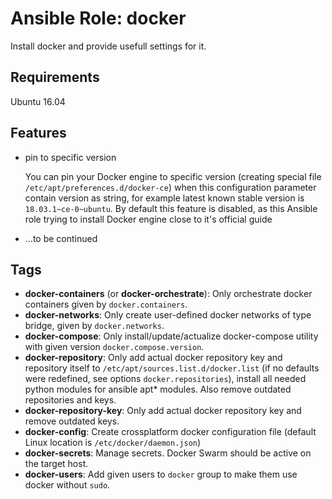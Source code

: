 # Ansible Role: docker

Install docker and provide usefull settings for it.

## Requirements

Ubuntu 16.04

## Features

- pin to specific version

    You can pin your Docker engine to specific version (creating special file `/etc/apt/preferences.d/docker-ce`) when this configuration parameter contain version as string, for example latest known stable version is `18.03.1~ce-0~ubuntu`. By default this feature is disabled, as this Ansible role trying to install Docker engine close to it's official guide

- ...to be continued

## Tags

- **docker-containers** (or **docker-orchestrate**): Only orchestrate docker containers given by `docker.containers`.
- **docker-networks**: Only create user-defined docker networks of type bridge, given by `docker.networks`.
- **docker-compose**: Only install/update/actualize docker-compose utility with given version `docker.compose.version`.
- **docker-repository**: Only add actual docker repository key and repository itself to `/etc/apt/sources.list.d/docker.list` (if no defaults were redefined, see options `docker.repositories`), install all needed python modules for ansible apt* modules. Also remove outdated repositories and keys.
- **docker-repository-key**: Only add actual docker repository key and remove outdated keys.
- **docker-config**: Create crossplatform docker configuration file (default Linux location is `/etc/docker/daemon.json`)
- **docker-secrets**: Manage secrets. Docker Swarm should be active on the target host.
- **docker-users**: Add given users to `docker` group to make them use docker without `sudo`.
